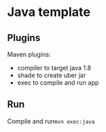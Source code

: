 # Java template

## Plugins

Maven plugins:

- compiler to target java 1.8
- shade to create uber jar
- exec to compile and run app

## Run

Compile and run`mvn exec:java`
